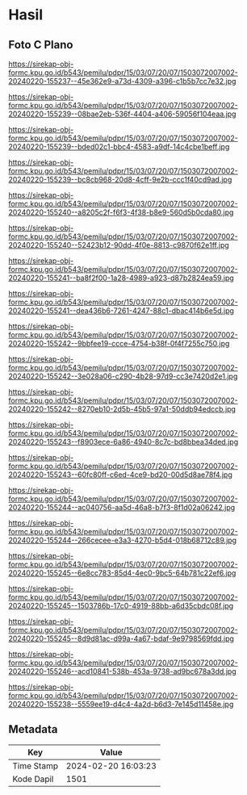 # Hasil

## Foto C Plano

https://sirekap-obj-formc.kpu.go.id/b543/pemilu/pdpr/15/03/07/20/07/1503072007002-20240220-155237--45e362e9-a73d-4309-a396-c1b5b7cc7e32.jpg

https://sirekap-obj-formc.kpu.go.id/b543/pemilu/pdpr/15/03/07/20/07/1503072007002-20240220-155239--08bae2eb-536f-4404-a406-59056f104eaa.jpg

https://sirekap-obj-formc.kpu.go.id/b543/pemilu/pdpr/15/03/07/20/07/1503072007002-20240220-155239--bded02c1-bbc4-4583-a9df-14c4cbe1beff.jpg

https://sirekap-obj-formc.kpu.go.id/b543/pemilu/pdpr/15/03/07/20/07/1503072007002-20240220-155239--bc8cb968-20d8-4cff-9e2b-ccc1f40cd9ad.jpg

https://sirekap-obj-formc.kpu.go.id/b543/pemilu/pdpr/15/03/07/20/07/1503072007002-20240220-155240--a8205c2f-f6f3-4f38-b8e9-560d5b0cda80.jpg

https://sirekap-obj-formc.kpu.go.id/b543/pemilu/pdpr/15/03/07/20/07/1503072007002-20240220-155240--52423b12-90dd-4f0e-8813-c9870f62e1ff.jpg

https://sirekap-obj-formc.kpu.go.id/b543/pemilu/pdpr/15/03/07/20/07/1503072007002-20240220-155241--ba8f2f00-1a28-4989-a923-d87b2824ea59.jpg

https://sirekap-obj-formc.kpu.go.id/b543/pemilu/pdpr/15/03/07/20/07/1503072007002-20240220-155241--dea436b6-7261-4247-88c1-dbac414b6e5d.jpg

https://sirekap-obj-formc.kpu.go.id/b543/pemilu/pdpr/15/03/07/20/07/1503072007002-20240220-155242--9bbfee19-ccce-4754-b38f-0f4f7255c750.jpg

https://sirekap-obj-formc.kpu.go.id/b543/pemilu/pdpr/15/03/07/20/07/1503072007002-20240220-155242--3e028a06-c290-4b28-97d9-cc3e7420d2e1.jpg

https://sirekap-obj-formc.kpu.go.id/b543/pemilu/pdpr/15/03/07/20/07/1503072007002-20240220-155242--8270eb10-2d5b-45b5-97a1-50ddb94edccb.jpg

https://sirekap-obj-formc.kpu.go.id/b543/pemilu/pdpr/15/03/07/20/07/1503072007002-20240220-155243--f8903ece-6a86-4940-8c7c-bd8bbea34ded.jpg

https://sirekap-obj-formc.kpu.go.id/b543/pemilu/pdpr/15/03/07/20/07/1503072007002-20240220-155243--60fc80ff-c6ed-4ce9-bd20-00d5d8ae78f4.jpg

https://sirekap-obj-formc.kpu.go.id/b543/pemilu/pdpr/15/03/07/20/07/1503072007002-20240220-155244--ac040756-aa5d-46a8-b7f3-8f1d02a06242.jpg

https://sirekap-obj-formc.kpu.go.id/b543/pemilu/pdpr/15/03/07/20/07/1503072007002-20240220-155244--266cecee-e3a3-4270-b5d4-018b68712c89.jpg

https://sirekap-obj-formc.kpu.go.id/b543/pemilu/pdpr/15/03/07/20/07/1503072007002-20240220-155245--6e8cc783-85d4-4ec0-9bc5-64b781c22ef6.jpg

https://sirekap-obj-formc.kpu.go.id/b543/pemilu/pdpr/15/03/07/20/07/1503072007002-20240220-155245--1503786b-17c0-4919-88bb-a6d35cbdc08f.jpg

https://sirekap-obj-formc.kpu.go.id/b543/pemilu/pdpr/15/03/07/20/07/1503072007002-20240220-155245--8d9d81ac-d99a-4a67-bdaf-9e9798569fdd.jpg

https://sirekap-obj-formc.kpu.go.id/b543/pemilu/pdpr/15/03/07/20/07/1503072007002-20240220-155246--acd10841-538b-453a-9738-ad9bc678a3dd.jpg

https://sirekap-obj-formc.kpu.go.id/b543/pemilu/pdpr/15/03/07/20/07/1503072007002-20240220-155238--5559ee19-d4c4-4a2d-b6d3-7e145d11458e.jpg


## Metadata

| Key        | Value               |
| ---------- | ------------------- |
| Time Stamp | 2024-02-20 16:03:23 |
| Kode Dapil | 1501                |



